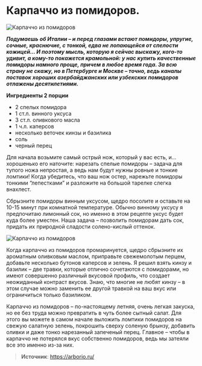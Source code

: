 # Карпаччо из помидоров.

![Карпаччо из помидоров](/images/Kulinar/Salad/tomato-carpaccio-1.jpg 'Карпаччо из помидоров')

_**Подумаешь об Италии – и перед глазами встают помидоры, упругие, сочные, краснючие, с тонкой, едва не лопающейся от спелости кожицей… И поэтому мысль, которую я сейчас выскажу, кого-то удивит, а кому-то покажется крамольной: у нас купить качественные помидоры намного проще, причем в любое время года. За всю страну не скажу, но в Петербурге и Москве – точно, ведь каналы поставок хороших азербайджанских или узбекских помидоров отлажены десятилетиями.**_

**Ингредиенты 2 порции**

- 2 спелых помидора
- 1 ст.л. винного уксуса
- 3 ст.л. оливкового масла
- 1 ч.л. каперсов
- несколько веточек кинзы и базилика
- соль
- черный перец

Для начала возьмите самый острый нож, который у вас есть, и… хорошенько его наточите: нарезать спелые помидоры – задача для тупого ножа непростая, а ведь нам будут нужны ровные и тонкие ломтики! Когда убедитесь, что ваш нож остер, нарежьте помидоры тонкими “лепестками” и разложите на большой тарелке слегка внахлест.

Сбрызните помидоры винным уксусом, щедро посолите и оставьте на 10-15 минут при комнатной температуре. Обычно винному уксусу я предпочитаю лимонный сок, но именно в этом рецепте уксус будет куда более уместен. Наша задача – позволить помидорам дать сок, придать их природной сладости солено-кислый оттенок.

![Карпаччо из помидоров](/images/Kulinar/Salad/tomato-carpaccio-2.jpg 'Карпаччо из помидоров')

Когда карпаччо из помидоров промаринуется, щедро сбрызните их ароматным оливковым маслом, приправьте свежемолотым перцем, добавьте несколько бутонов каперсов и зелень. Я решил взять кинзу и базилик – две травки, которые отлично сочетаются с помидорами, но имеют совершенно различный вкусовой профиль, что создает неожиданный контраст вкусов. Знаю, что многие не любят кинзу – в этом случае можно заменить ее другой травкой на ваш вкус или ограничиться только базиликом.

Карпаччо из помидоров – по-настоящему летняя, очень легкая закуска, но ее без труда можно превратить в чуть более сытный салат. Для этого вы можете в самом начале выложить ломтики помидоров на свежую салатную зелень, покрошить сверху соленую брынзу, добавить оливки и даже тонко нарезанный запеченый перец. Главное – чтобы в карпаччо не потерялся вкус собственно помидоров, ведь мы затеяли все это именно из-за них.

> **Источник**: https://arborio.ru/
